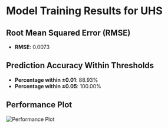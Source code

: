 # Model Training Results for UHS

## Root Mean Squared Error (RMSE)
- **RMSE**: 0.0073

## Prediction Accuracy Within Thresholds
- **Percentage within ±0.01**: 88.93%
- **Percentage within ±0.05**: 100.00%

## Performance Plot
![Performance Plot](../imgs/UHS.png)
